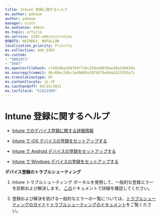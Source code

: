 ```yaml
---
title: Intune 登録に関するヘルプ
ms.author: pebaum
author: pebaum
manager: scotv
ms.audience: Admin
ms.topic: article
ms.service: o365-administration
ROBOTS: NOINDEX, NOFOLLOW
localization_priority: Priority
ms.collection: Adm_O365
ms.custom:
- "9002973"
- "5687"
ms.openlocfilehash: c749286a2b97b9ff36c25de30838ae38a2d0939a
ms.sourcegitcommit: 8bc60ec34bc1e40685e3976576e04a2623f63a7c
ms.translationtype: HT
ms.contentlocale: ja-JP
ms.lasthandoff: 04/15/2021
ms.locfileid: "51811569"
---
```

# <a name="help-with-intune-enrollment"></a>Intune 登録に関するヘルプ


- [Intune でのデバイス登録に関する詳細情報](https://docs.microsoft.com/intune/device-enrollment)

- [Intune で iOS デバイスの登録をセットアップする](https://docs.microsoft.com/intune/ios-enroll)

- [Intune で Android デバイスの登録をセットアップする](https://docs.microsoft.com/intune/android-enroll)

- [Intune で Windows デバイスの登録をセットアップする](https://docs.microsoft.com/intune/windows-enroll)

**デバイス登録のトラブルシューティング**

1. Intune トラブルシューティング ポータルを使用して、一般的な登録エラーを診断および解決します。 [この](https://docs.microsoft.com/intune/help-desk-operators)ドキュメントで詳細を確認してください。

2. 登録および解決を妨げる一般的なエラーの一覧については、[トラブルシューティングのガイド](https://support.microsoft.com/help/4469913/troubleshooting-windows-device-enrollment-problems-in-microsoft-intune)と[トラブルシューティングのドキュメント](https://docs.microsoft.com/intune/troubleshoot-device-enrollment-in-intune)をご覧ください。